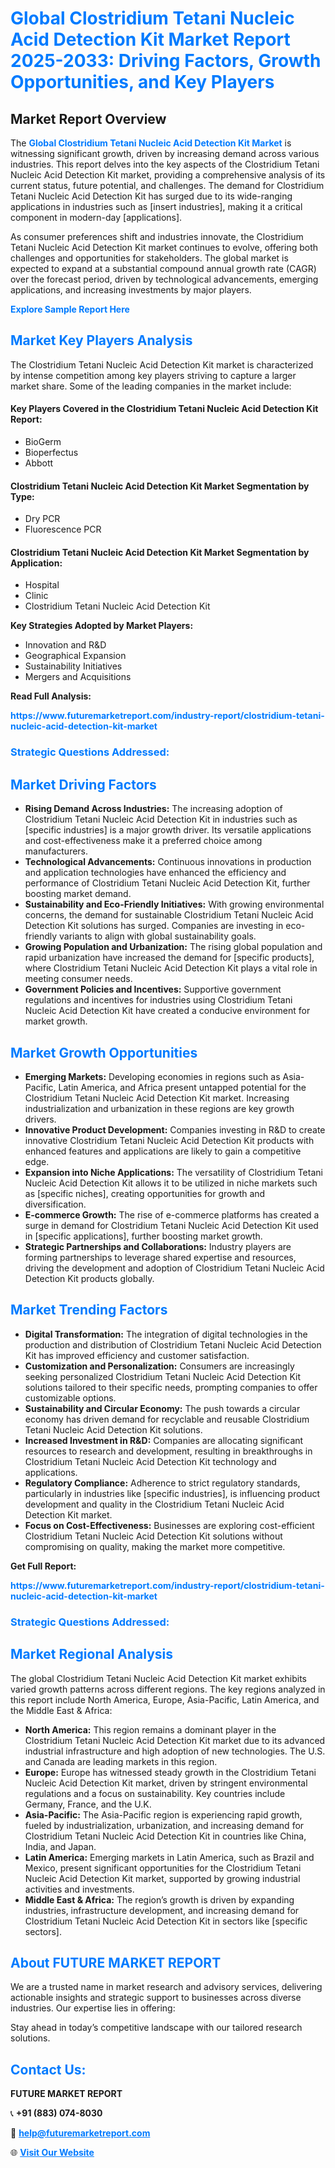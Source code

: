 <h1 style="color: #007BFF;">Global Clostridium Tetani Nucleic Acid Detection Kit Market Report 2025-2033: Driving Factors, Growth Opportunities, and Key Players</h1>

<section id="overview">
<h2>Market Report Overview</h2>
<p>The <a href="https://www.futuremarketreport.com/industry-report/clostridium-tetani-nucleic-acid-detection-kit-market" style="color: #007BFF; text-decoration: none;"><strong>Global Clostridium Tetani Nucleic Acid Detection Kit Market</strong></a> is witnessing significant growth, driven by increasing demand across various industries. This report delves into the key aspects of the Clostridium Tetani Nucleic Acid Detection Kit market, providing a comprehensive analysis of its current status, future potential, and challenges. The demand for Clostridium Tetani Nucleic Acid Detection Kit has surged due to its wide-ranging applications in industries such as [insert industries], making it a critical component in modern-day [applications].</p>
<p>As consumer preferences shift and industries innovate, the Clostridium Tetani Nucleic Acid Detection Kit market continues to evolve, offering both challenges and opportunities for stakeholders. The global market is expected to expand at a substantial compound annual growth rate (CAGR) over the forecast period, driven by technological advancements, emerging applications, and increasing investments by major players.</p>
</section>

<section id="overview">
<p><a href="https://www.futuremarketreport.com/request-sample/reportId=123813" style="color: #007BFF; text-decoration: none;"><strong>Explore Sample Report Here</strong></a></p>
</section>

<section id="key-players">
<h2 style="color: #007BFF;">Market Key Players Analysis</h2>
<p>The Clostridium Tetani Nucleic Acid Detection Kit market is characterized by intense competition among key players striving to capture a larger market share. Some of the leading companies in the market include:</p>
<h4>Key Players Covered in the Clostridium Tetani Nucleic Acid Detection Kit Report:</h4>
<ul><li>BioGerm</li><li>Bioperfectus</li><li>Abbott</li></ul>
<h4>Clostridium Tetani Nucleic Acid Detection Kit Market Segmentation by Type:</h4>
<ul><li>Dry PCR</li><li>Fluorescence PCR</li></ul>

<h4>Clostridium Tetani Nucleic Acid Detection Kit Market Segmentation by Application:</h4>
<ul><li>Hospital</li><li>Clinic</li><li>Clostridium Tetani Nucleic Acid Detection Kit</li></ul>
<p><strong>Key Strategies Adopted by Market Players:</strong></p>
<ul>
<li>Innovation and R&D</li>
<li>Geographical Expansion</li>
<li>Sustainability Initiatives</li>
<li>Mergers and Acquisitions</li>
</ul>
</section>

<section>
<p><strong>Read Full Analysis: </strong></p><a href="https://www.futuremarketreport.com/industry-report/clostridium-tetani-nucleic-acid-detection-kit-market" style="color: #007BFF; text-decoration: none;"><strong>https://www.futuremarketreport.com/industry-report/clostridium-tetani-nucleic-acid-detection-kit-market</strong></a>
<h3 style="color: #007BFF;">Strategic Questions Addressed:</h3>
</section>

<section id="driving-factors">
<h2 style="color: #007BFF;">Market Driving Factors</h2>
<ul>
<li><strong>Rising Demand Across Industries:</strong> The increasing adoption of Clostridium Tetani Nucleic Acid Detection Kit in industries such as [specific industries] is a major growth driver. Its versatile applications and cost-effectiveness make it a preferred choice among manufacturers.</li>
<li><strong>Technological Advancements:</strong> Continuous innovations in production and application technologies have enhanced the efficiency and performance of Clostridium Tetani Nucleic Acid Detection Kit, further boosting market demand.</li>
<li><strong>Sustainability and Eco-Friendly Initiatives:</strong> With growing environmental concerns, the demand for sustainable Clostridium Tetani Nucleic Acid Detection Kit solutions has surged. Companies are investing in eco-friendly variants to align with global sustainability goals.</li>
<li><strong>Growing Population and Urbanization:</strong> The rising global population and rapid urbanization have increased the demand for [specific products], where Clostridium Tetani Nucleic Acid Detection Kit plays a vital role in meeting consumer needs.</li>
<li><strong>Government Policies and Incentives:</strong> Supportive government regulations and incentives for industries using Clostridium Tetani Nucleic Acid Detection Kit have created a conducive environment for market growth.</li>
</ul>
</section>

<section id="growth-opportunities">
<h2 style="color: #007BFF;">Market Growth Opportunities</h2>
<ul>
<li><strong>Emerging Markets:</strong> Developing economies in regions such as Asia-Pacific, Latin America, and Africa present untapped potential for the Clostridium Tetani Nucleic Acid Detection Kit market. Increasing industrialization and urbanization in these regions are key growth drivers.</li>
<li><strong>Innovative Product Development:</strong> Companies investing in R&D to create innovative Clostridium Tetani Nucleic Acid Detection Kit products with enhanced features and applications are likely to gain a competitive edge.</li>
<li><strong>Expansion into Niche Applications:</strong> The versatility of Clostridium Tetani Nucleic Acid Detection Kit allows it to be utilized in niche markets such as [specific niches], creating opportunities for growth and diversification.</li>
<li><strong>E-commerce Growth:</strong> The rise of e-commerce platforms has created a surge in demand for Clostridium Tetani Nucleic Acid Detection Kit used in [specific applications], further boosting market growth.</li>
<li><strong>Strategic Partnerships and Collaborations:</strong> Industry players are forming partnerships to leverage shared expertise and resources, driving the development and adoption of Clostridium Tetani Nucleic Acid Detection Kit products globally.</li>
</ul>
</section>

<section id="trending-factors">
<h2 style="color: #007BFF;">Market Trending Factors</h2>
<ul>
<li><strong>Digital Transformation:</strong> The integration of digital technologies in the production and distribution of Clostridium Tetani Nucleic Acid Detection Kit has improved efficiency and customer satisfaction.</li>
<li><strong>Customization and Personalization:</strong> Consumers are increasingly seeking personalized Clostridium Tetani Nucleic Acid Detection Kit solutions tailored to their specific needs, prompting companies to offer customizable options.</li>
<li><strong>Sustainability and Circular Economy:</strong> The push towards a circular economy has driven demand for recyclable and reusable Clostridium Tetani Nucleic Acid Detection Kit solutions.</li>
<li><strong>Increased Investment in R&D:</strong> Companies are allocating significant resources to research and development, resulting in breakthroughs in Clostridium Tetani Nucleic Acid Detection Kit technology and applications.</li>
<li><strong>Regulatory Compliance:</strong> Adherence to strict regulatory standards, particularly in industries like [specific industries], is influencing product development and quality in the Clostridium Tetani Nucleic Acid Detection Kit market.</li>
<li><strong>Focus on Cost-Effectiveness:</strong> Businesses are exploring cost-efficient Clostridium Tetani Nucleic Acid Detection Kit solutions without compromising on quality, making the market more competitive.</li>
</ul>
</section>

<section>
<p><strong>Get Full Report: </strong></p><a href="https://www.futuremarketreport.com/industry-report/clostridium-tetani-nucleic-acid-detection-kit-market" style="color: #007BFF; text-decoration: none;"><strong>https://www.futuremarketreport.com/industry-report/clostridium-tetani-nucleic-acid-detection-kit-market</strong></a>
<h3 style="color: #007BFF;">Strategic Questions Addressed:</h3>
</section>


<section id="regional-analysis">
<h2 style="color: #007BFF;">Market Regional Analysis</h2>
<p>The global Clostridium Tetani Nucleic Acid Detection Kit market exhibits varied growth patterns across different regions. The key regions analyzed in this report include North America, Europe, Asia-Pacific, Latin America, and the Middle East & Africa:</p>
<ul>
<li><strong>North America:</strong> This region remains a dominant player in the Clostridium Tetani Nucleic Acid Detection Kit market due to its advanced industrial infrastructure and high adoption of new technologies. The U.S. and Canada are leading markets in this region.</li>
<li><strong>Europe:</strong> Europe has witnessed steady growth in the Clostridium Tetani Nucleic Acid Detection Kit market, driven by stringent environmental regulations and a focus on sustainability. Key countries include Germany, France, and the U.K.</li>
<li><strong>Asia-Pacific:</strong> The Asia-Pacific region is experiencing rapid growth, fueled by industrialization, urbanization, and increasing demand for Clostridium Tetani Nucleic Acid Detection Kit in countries like China, India, and Japan.</li>
<li><strong>Latin America:</strong> Emerging markets in Latin America, such as Brazil and Mexico, present significant opportunities for the Clostridium Tetani Nucleic Acid Detection Kit market, supported by growing industrial activities and investments.</li>
<li><strong>Middle East & Africa:</strong> The region’s growth is driven by expanding industries, infrastructure development, and increasing demand for Clostridium Tetani Nucleic Acid Detection Kit in sectors like [specific sectors].</li>
</ul>
</section>

<footer>
<h2 style="color: #007BFF;">About FUTURE MARKET REPORT</h2>
<p>We are a trusted name in market research and advisory services, delivering actionable insights and strategic support to businesses across diverse industries. Our expertise lies in offering:</p>

<p>Stay ahead in today’s competitive landscape with our tailored research solutions.</p>

<h2 style="color: #007BFF;">Contact Us:</h2>
<p><strong>FUTURE MARKET REPORT</strong></p>
<p>📞 <strong>+91 (883) 074-8030</strong></p>
<p>📧 <strong><a href="mailto:help@futuremarketreport.com" style="color: #007BFF;">help@futuremarketreport.com</a></strong></p>
<p>🌐 <strong><a href="https://www.futuremarketreport.com/" style="color: #007BFF;">Visit Our Website</a></strong></p>
</footer>